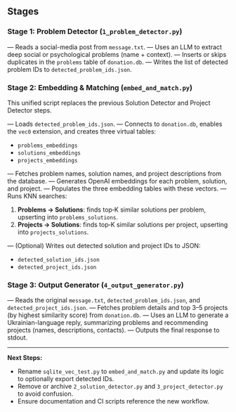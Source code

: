 ## Stages

### Stage 1: Problem Detector (`1_problem_detector.py`)

— Reads a social-media post from `message.txt`.
— Uses an LLM to extract deep social or psychological problems (name + context).
— Inserts or skips duplicates in the `problems` table of `donation.db`.
— Writes the list of detected problem IDs to `detected_problem_ids.json`.

### Stage 2: Embedding & Matching (`embed_and_match.py`)

This unified script replaces the previous Solution Detector and Project Detector steps.

— Loads `detected_problem_ids.json`.
— Connects to `donation.db`, enables the `vec0` extension, and creates three virtual tables:

* `problems_embeddings`
* `solutions_embeddings`
* `projects_embeddings`

— Fetches problem names, solution names, and project descriptions from the database.
— Generates OpenAI embeddings for each problem, solution, and project.
— Populates the three embedding tables with these vectors.
— Runs KNN searches:

1. **Problems → Solutions**: finds top‑K similar solutions per problem, upserting into `problems_solutions`.
2. **Projects → Solutions**: finds top‑K similar solutions per project, upserting into `projects_solutions`.

— (Optional) Writes out detected solution and project IDs to JSON:

* `detected_solution_ids.json`
* `detected_project_ids.json`

### Stage 3: Output Generator (`4_output_generator.py`)

— Reads the original `message.txt`, `detected_problem_ids.json`, and `detected_project_ids.json`.
— Fetches problem details and top 3–5 projects (by highest similarity score) from `donation.db`.
— Uses an LLM to generate a Ukrainian-language reply, summarizing problems and recommending projects (names, descriptions, contacts).
— Outputs the final response to stdout.

---

**Next Steps:**

* Rename `sqlite_vec_test.py` to `embed_and_match.py` and update its logic to optionally export detected IDs.
* Remove or archive `2_solution_detector.py` and `3_project_detector.py` to avoid confusion.
* Ensure documentation and CI scripts reference the new workflow.

